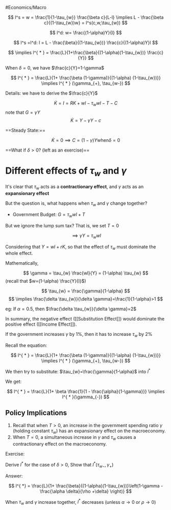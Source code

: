 #Economics/Macro 


$$
l^s = w = \frac{1}{1-\tau_{w}} \frac{\beta c}{L-l} \implies L - \frac{\beta c}{(1-\tau_{w})w} = l^s(c,w,\tau_{w})
$$

$$
l^d: w= \frac{(1-\alpha)Y}{l}
$$

$$
l^s =l^d: l = L - \frac{\beta}{(1-\tau_{w})} \frac{c}{(1-\alpha)Y}l
$$

$$
\implies l^{ * } = \frac{L}{1+\frac{\beta}{(1-\alpha)(1-\tau_{w})} \frac{c}{Y}}
$$

When $\delta = 0$, we have $\frac{c}{Y}=1-\gamma$

$$
l^{ * } = \frac{L}{1+ \frac{\beta (1-\gamma)}{(1-\alpha) (1-\tau_{w})}} \implies l^{ * } (\gamma_{+}, \tau_{w-})
$$

Details: we have to derive the $\frac{c}{Y}$

$$
\dot{K} = I = RK + wl -\tau_{w}wl-T-C
$$
note that $G = \gamma Y$
$$
\dot{K} = Y -\gamma Y -c
$$

==Steady State:== 

$$
\dot{K}=0\implies C = (1-\gamma)Y \text{when} \delta = 0
$$

==What if $\delta>0?$  (left as an exercise)==

# Different effects of $\tau_{w}$ and $\gamma$

It's clear that $\tau_{w}$ acts as a **contractionary effect**, and $\gamma$ acts as an **expansionary effect**

But the question is, what happens when $\tau_{w}$ and $\gamma$ change together?

- Government Budget: $G=\tau_{w}wl +T$

But we ignore the lump sum tax? That is, we set $T=0$

$$
\implies \gamma Y = \tau_{w} wl
$$

Considering that $Y = wl + rK$, so that the effect of $\tau_{w}$ must dominate the whole effect.

Mathematically, 

$$
\gamma = \tau_{w} \frac{wl}{Y} = (1-\alpha) \tau_{w}
$$
(recall that $w=(1-\alpha) \frac{Y}{l}$)

$$
\tau_{w} = \frac{\gamma}{1-\alpha}
$$
$$
\implies \frac{\delta \tau_{w}}{\delta \gamma}=\frac{1}{1-\alpha}>1
$$

eg: If $\alpha=0.5$, then  $\frac{\delta \tau_{w}}{\delta \gamma}=2$

In summary, the negative effect ([[Substitution Effect]]) would dominate the positive effect ([[Income Effect]]).

If the government increases $\gamma$ by $1\%$, then it has to increase $\tau_{w}$ by $2\%$

Recall the equation:

$$
l^{ * } = \frac{L}{1+ \frac{\beta (1-\gamma)}{(1-\alpha) (1-\tau_{w})}} \implies l^{ * } (\gamma_{+}, \tau_{w-})
$$

We then try to substitute: $\tau_{w}=\frac{\gamma}{1-\alpha}$ into $l^{ * }$

We get:

$$
l^{ * } = \frac{L}{1+ \beta  \frac{1}{1 -  \frac{\alpha}{1-\gamma}}} \implies l^{ * }(\gamma_{-})
$$

## Policy Implications 

1. Recall that when $T>0$, an increase in the government spending ratio $\gamma$ (holding constant $\tau_{w}$) has an expansionary effect on the macroeconomy.
2. When $T=0$, a simultaneous increase in $\gamma$ and $\tau_{w}$ causes a contractionary effect on the macroeconomy.

Exercise:

Derive $l^*$ for the case of $\delta>0$, Show that $l^*(\tau_{w-},\gamma_{+})$

Answer:

$$
l^{ *} = \frac{L}{1+ \frac{\beta}{(1-\alpha)(1-\tau_{w})}\left(1-\gamma -  \frac{\alpha \delta}{\rho +\delta} \right)} 
$$

When $\tau_{w}$ and $\gamma$ increase together, $l^*$ decreases (unless $\alpha \to 0$ or $\rho \to 0$)


